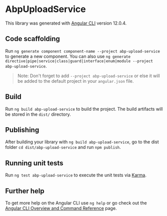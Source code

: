 # AbpUploadService

This library was generated with [Angular CLI](https://github.com/angular/angular-cli) version 12.0.4.

## Code scaffolding

Run `ng generate component component-name --project abp-upload-service` to generate a new component. You can also use `ng generate directive|pipe|service|class|guard|interface|enum|module --project abp-upload-service`.
> Note: Don't forget to add `--project abp-upload-service` or else it will be added to the default project in your `angular.json` file. 

## Build

Run `ng build abp-upload-service` to build the project. The build artifacts will be stored in the `dist/` directory.

## Publishing

After building your library with `ng build abp-upload-service`, go to the dist folder `cd dist/abp-upload-service` and run `npm publish`.

## Running unit tests

Run `ng test abp-upload-service` to execute the unit tests via [Karma](https://karma-runner.github.io).

## Further help

To get more help on the Angular CLI use `ng help` or go check out the [Angular CLI Overview and Command Reference](https://angular.io/cli) page.
